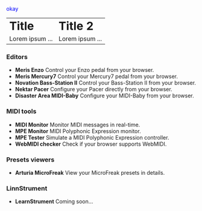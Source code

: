 

<style 
  type="text/css">
h1 {color:red;}

p {color:blue;}
</style>

okay


<style
 type="text/css">
 table td {border:none;}
</style>

<table>
 <tr>
    <td><b style="font-size:30px">Title</b></td>
    <td><b style="font-size:30px">Title 2</b></td>
 </tr>
 <tr>
    <td>Lorem ipsum ...</td>
    <td>Lorem ipsum ...</td>
 </tr>
</table>


### Editors

- **Meris Enzo** Control your Enzo pedal from your browser.
- **Meris Mercury7** Control your Mercury7 pedal from your browser.
- **Novation Bass-Station II** Control your Bass-Station II from your browser.
- **Nektar Pacer** Configure your Pacer directly from your browser.
- **Disaster Area MIDI-Baby** Configure your MIDI-Baby from your browser.

### MIDI tools

- **MIDI Monitor** Monitor MIDI messages in real-time.
- **MPE Monitor** MIDI Polyphonic Expression monitor.
- **MPE Tester** Simulate a MIDI Polyphonic Expression controller.
- **WebMIDI checker** Check if your browser supports WebMIDI.

### Presets viewers

- **Arturia MicroFreak** View your MicroFreak presets in details.

### LinnStrument

- **LearnStrument** Coming soon...
